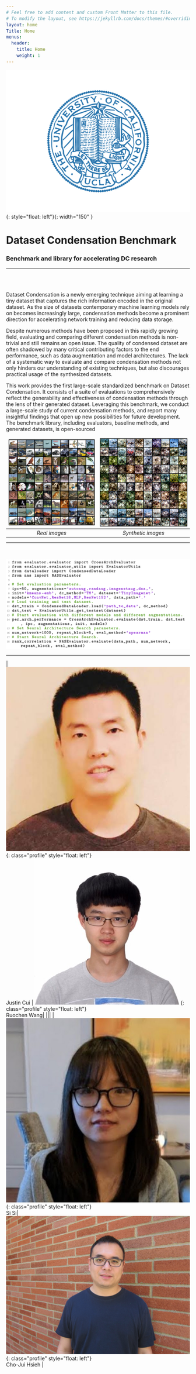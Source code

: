```yaml
---
# Feel free to add content and custom Front Matter to this file.
# To modify the layout, see https://jekyllrb.com/docs/themes/#overriding-theme-defaults
layout: home
Title: Home
menus:
  header:
    title: Home
    weight: 1
---
```


![image](/assets/ucla_logo.jpeg){: style="float: left"}{: width="150" } 
# Dataset Condensation Benchmark
### Benchmark and library for accelerating DC research  


***

 
<br> 
<br>   





Dataset Condensation is a newly emerging technique aiming at learning a tiny dataset that captures the rich information encoded in the original dataset. As the size of datasets contemporary machine learning models rely on becomes increasingly large, condensation methods become a prominent direction for accelerating network training and reducing data storage. 

Despite numerous methods have been proposed in this rapidly growing field, evaluating and comparing different condensation methods is non-trivial and still remains an open issue. 
The quality of condensed dataset are often shadowed by many critical contributing factors to the end performance, such as data augmentation and model architectures. The lack of a systematic way to evaluate and compare condensation methods not only hinders our understanding of existing techniques, but also discourages practical usage of the synthesized datasets. 

This work provides the first large-scale standardized benchmark on Dataset Condensation. It consists of a suite of evaluations to comprehensively reflect the generability and effectiveness of condensation methods through the lens of their generated dataset. Leveraging this benchmark, we conduct a large-scale study of current condensation methods, and report many insightful findings that open up new possibilities for future development. The benchmark library, including evaluators, baseline methods, and generated datasets, is open-sourced 

|![](/assets/random.png) | ![](/assets/synthetic.png)|
|:--:|:--:|
|*Real images* | *Synthetic images* |


***
<br>   


![image](/assets/code.png)

***
<style>
    .profile {
        width: 100px;
        height: 100px;
        object-fit: cover;
        border-radius: 50%;
    }
    td, th {
   border: none!important;
}
</style>


|![image](/assets/justin.jpeg){: class="profile" style="float: left"} <br>Justin Cui | ![image](/assets/ruochen.jpeg){: class="profile" style="float: left"} <br>Ruochen Wang|
|||
|![image](/assets/sisi.jpeg){: class="profile" style="float: left"} <br>Si Si|![image](/assets/cho.jpeg){: class="profile" style="float: left"} <br>Cho-Jui Hsieh |